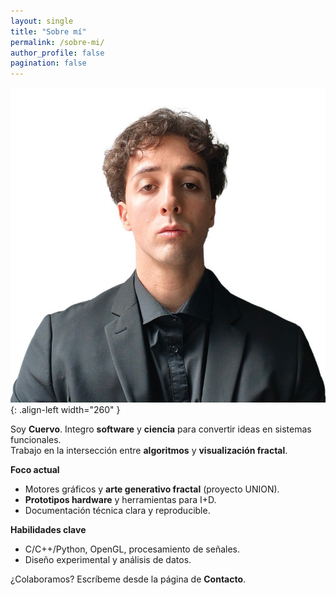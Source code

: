 ```yaml
---
layout: single
title: "Sobre mí"
permalink: /sobre-mi/
author_profile: false
pagination: false
---
```


![Cuervo](/assets/images/cuervo.jpg){: .align-left width="260" }

Soy **Cuervo**. Integro **software** y **ciencia** para convertir ideas en sistemas funcionales.  
Trabajo en la intersección entre **algoritmos** y **visualización fractal**.


**Foco actual**
- Motores gráficos y **arte generativo fractal** (proyecto UNION).
- **Prototipos hardware** y herramientas para I+D.
- Documentación técnica clara y reproducible.

**Habilidades clave**
- C/C++/Python, OpenGL, procesamiento de señales.
- Diseño experimental y análisis de datos.

¿Colaboramos? Escríbeme desde la página de **Contacto**.